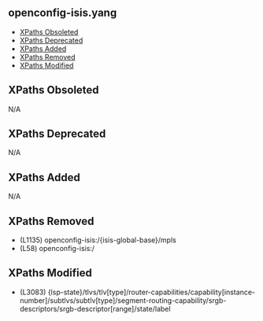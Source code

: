 ## openconfig-isis.yang

- [XPaths Obsoleted](#xpaths-obsoleted)
- [XPaths Deprecated](#xpaths-deprecated)
- [XPaths Added](#xpaths-added)
- [XPaths Removed](#xpaths-removed)
- [XPaths Modified](#xpaths-modified)

## XPaths Obsoleted

N/A

## XPaths Deprecated

N/A

## XPaths Added

N/A

## XPaths Removed

- (L1135)	openconfig-isis:/{isis-global-base}/mpls
- (L58)	openconfig-isis:/

## XPaths Modified

- (L3083)	{lsp-state}/tlvs/tlv[type]/router-capabilities/capability[instance-number]/subtlvs/subtlv[type]/segment-routing-capability/srgb-descriptors/srgb-descriptor[range]/state/label

